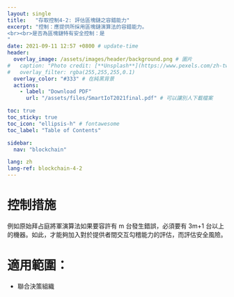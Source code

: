 ```yaml
---
layout: single
title:   "存取控制4-2: 評估區塊鏈之容錯能力"
excerpt: "控制：應提供所採用區塊鏈演算法的容錯能力。
<br><br>是否為區塊鏈特有安全控制：是
" 
date: 2021-09-11 12:57 +0800 # update-time
header:
  overlay_image: /assets/images/header/background.png # 圖片
#   caption: "Photo credit: [**Unsplash**](https://www.pexels.com/zh-tw/search/earth/)" # 可以表示圖片來源
#   overlay_filter: rgba(255,255,255,0.1)
  overlay_color: "#333" # 在純黑背景
  actions:
    - label: "Download PDF"
      url: "/assets/files/SmartIoT2021final.pdf" # 可以讓別人下載檔案

toc: true
toc_sticky: true
toc_icon: "ellipsis-h" # fontawesome
toc_label: "Table of Contents"

sidebar:
  nav: "blockchain"

lang: zh
lang-ref: blockchain-4-2
---
```



# 控制措施
例如原始拜占庭將軍演算法如果要容許有 m 台發生錯誤，必須要有 3m+1 台以上的機器。如此，才能夠加入對於提供者間交互勾稽能力的評估，而評估安全風險。

# 適用範圍：
- 聯合決策組織

